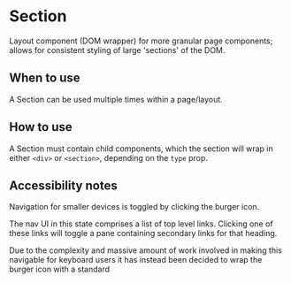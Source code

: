 # Section

Layout component (DOM wrapper) for more granular page components; allows for consistent styling of large 'sections' of the DOM.

## When to use

A Section can be used multiple times within a page/layout.

## How to use

A Section must contain child components, which the section will wrap in either `<div>` or `<section>`, depending on the `type` prop.

## Accessibility notes

Navigation for smaller devices is toggled by clicking the burger icon.

The nav UI in this state comprises a list of top level links. Clicking one of these links will toggle a pane containing secondary links for that heading.

Due to the complexity and massive amount of work involved in making this navigable for keyboard users it has instead been decided to wrap the burger icon with a standard <a>
